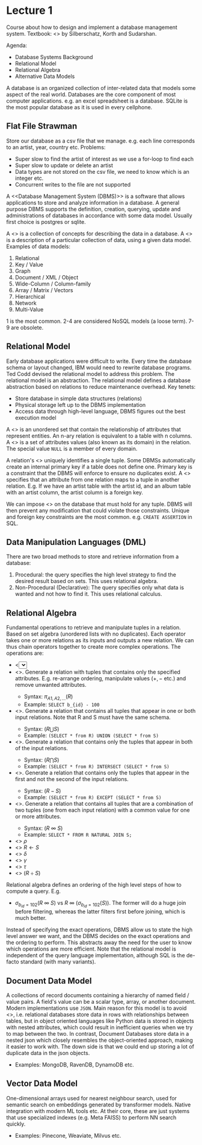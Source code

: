 # Lecture 1

Course about how to design and implement a database management system. Textbook: <<Database System Concepts>> by Silberschatz, Korth and Sudarshan. 

Agenda:
- Database Systems Background
- Relational Model
- Relational Algebra
- Alternative Data Models

A database is an organized collection of inter-related data that models some aspect of the real world. Databases are the core component of most computer applications. e.g. an excel spreadsheet is a database. SQLite is the most popular database as it is used in every cellphone. 

## Flat File Strawman

Store our database as a csv file that we manage. e.g. each line corresponds to an artist, year, country etc. Problems:
- Super slow to find the artist of interest as we use a for-loop to find each
- Super slow to update or delete an artist
- Data types are not stored on the csv file, we need to know which is an integer etc.
- Concurrent writes to the file are not supported

A <<Database Management System (DBMS)>> is a software that allows applications to store and analyze information in a database. A general purpose DBMS supports the definition, creation, querying, update and administrations of databases in accordance with some data model. Usually first choice is postgres or sqlite.

A <<data model>> is a collection of concepts for describing the data in a database. A <<schema>> is a description of a particular collection of data, using a given data model. Examples of data models:
1. Relational
2. Key / Value 
3. Graph
4. Document / XML / Object
5. Wide-Column / Column-family
6. Array / Matrix / Vectors
7. Hierarchical
8. Network
9. Multi-Value

1 is the most common. 2-4 are considered NoSQL models (a loose term). 7-9 are obsolete.

## Relational Model

Early database applications were difficult to write. Every time the database schema or layout changed, IBM would need to rewrite database programs. Ted Codd devised the relational model to address this problem. The relational model is an abstraction. The relational model defines a database abstraction based on relations to reduce maintenance overhead. Key tenets:
- Store database in simple data structures (relations)
- Physical storage left up to the DBMS implementation
- Access data through high-level language, DBMS figures out the best execution model

A <<relation>> is an unordered set that contain the relationship of attributes that represent entities. An n-ary relation is equivalent to a table with n columns. A <<tuple>> is a set of attributes values (also known as its domain) in the relation. The special value `NULL` is a member of every domain.

A relation's <<primary key>> uniquely identifies a single tuple. Some DBMSs automatically create an internal primary key if a table does not define one. Primary key is a constraint that the DBMS will enforce to ensure no duplicates exist. A <<foreign key>> specifies that an attribute from one relation maps to a tuple in another relation. E.g. If we have an artist table with the artist id, and an album table with an artist column, the artist column is a foreign key.

We can impose <<constraints>> on the database that must hold for any tuple. DBMS will then prevent any modification that could violate those constraints. Unique and foreign key constraints are the most common. e.g. `CREATE ASSERTION` in SQL. 

## Data Manipulation Languages (DML)

There are two broad methods to store and retrieve information from a database:
1. Procedural: the query specifies the high level strategy to find the desired result based on sets. This uses relational algebra.
2. Non-Procedural (Declarative): The query specifies only what data is wanted and not how to find it. This uses relational calculus.

## Relational Algebra

Fundamental operations to retrieve and manipulate tuples in a relation. Based on set algebra (unordered lists with no duplicates). Each operator takes one or more relations as its inputs and outputs a new relation. We can thus chain operators together to create more complex operations. The operations are:

- <<SELECT>>. Choose a subset of the tuples from a relation that satisfies a selection predicate (filter). Predicates act as filters to retain only tuples that fulfill the qualifying requirement. We can combine multiple predicates using conjunctions / disjunctions.
    - Syntax: $\sigma_{predicate}(R)$
    - `SELECT * from TABLE where id="a"`
- <<PROJECTION>>. Generate a relation with tuples that contains only the specified attributes. E.g. re-arrange ordering, manipulate values ($+,-$ etc.) and remove unwanted attributes.
    - Syntax: $\pi_{A1, A2, ...}(R)$
    - Example: `SELECT b_{id} - 100`
- <<UNION>>. Generate a relation that contains all tuples that appear in one or both input relations. Note that R and S must have the same schema.
    - Syntax: $(R \bigcup S)$
    - Example: `(SELECT * from R) UNION (SELECT * from S)`
- <<INTERSECTION>>. Generate a relation that contains only the tuples that appear in both of the input relations.
    - Syntax: $(R \bigcap S)$
    - Example: `(SELECT * from R) INTERSECT (SELECT * from S)`
- <<DIFFERENCE>>. Generate a relation that contains only the tuples that appear in the first and not the second of the input relations.
    - Syntax: $(R - S)$
    - Example: `(SELECT * from R) EXCEPT (SELECT * from S)`
- <<JOIN>>. Generate a relation that contains all tuples that are a combination of two tuples (one from each input relation) with a common value for one or more attributes.
    - Syntax: $(R \ \infty \ S)$
    - Example: `SELECT * FROM R NATURAL JOIN S;`
- <<Rename>> $\rho$
- <<Assignment>> $R \leftarrow S$
- <<Duplicate Elimination>> $\delta$
- <<Aggregation>> $\gamma$
- <<Sorting>> $\tau$
- <<Division>> $(R \div S)$

Relational algebra defines an ordering of the high level steps of how to compute a query. E.g.
- $\sigma_{b_{id}=102}(R \ \infty \ S)$ vs $R \ \infty \ (\sigma_{b_{id}=102}(S))$. The former will do a huge join before filtering, whereas the latter filters first before joining, which is much better.

Instead of specifying the exact operations, DBMS allow us to state the high level answer we want, and the DBMS decides on the exact operations and the ordering to perform. This abstracts away the need for the user to know which operations are more efficient. Note that the relational model is independent of the query language implementation, although SQL is the de-facto standard (with many variants).

## Document Data Model

A collections of record documents containing a hierarchy of named field / value pairs. A field's value can be a scalar type, array, or another document. Modern implementations use `JSON`. Main reason for this model is to avoid <<relational object impedance msimatch>>, i.e. relational databases store data in rows with relationships between tables, but in object oriented languages like Python data is stored in objects with nested attributes, which could result in inefficient queries when we try to map between the two. In contrast, Document Databases store data in a nested json which closely resembles the object-oriented approach, making it easier to work with. The down side is that we could end up storing a lot of duplicate data in the json objects.
- Examples: MongoDB, RavenDB, DynamoDB etc.

## Vector Data Model

One-dimensional arrays used for nearest neighbour search, used for semantic search on embeddings generated by transformer models. Native integration with modern ML tools etc. At their core, these are just systems that use specialized indexes (e.g. Meta FAISS) to perform NN search quickly.
- Examples: Pinecone, Weaviate, Milvus etc.